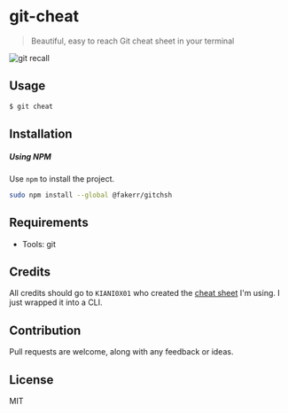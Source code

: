 # git-cheat

> Beautiful, easy to reach Git cheat sheet in your terminal

![git recall](https://imgur.com/cNUKoVh.gif)

## Usage

```sh
$ git cheat 
```

## Installation

##### Using NPM
Use `npm` to install the project.

```sh
sudo npm install --global @fakerr/gitchsh
```
## Requirements
- Tools: git

## Credits
All credits should go to `KIANI0X01` who created the [cheat sheet](https://milddev.com/git/an-essential-guide-on-how-use-to-git-and-github/) I'm using.
I just wrapped it into a CLI.

## Contribution
Pull requests are welcome, along with any feedback or ideas.


## License

MIT
